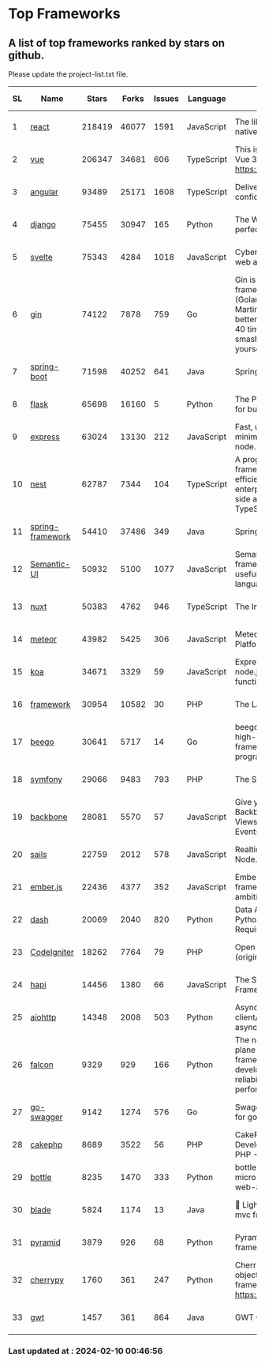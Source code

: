 # Top Frameworks
## A list of top frameworks ranked by stars on github.  
Please update the project-list.txt file.

| SL| Name  | Stars| Forks| Issues | Language | Description | Last Commit |
| --| ------| -----| ---- | ------ | -------- | ----------- | ----------- |
| 1 | [react](https://github.com/facebook/react) | 218419 | 46077 | 1591 | JavaScript | The library for web and native user interfaces. | 2024-02-09 21:59:47 |
| 2 | [vue](https://github.com/vuejs/vue) | 206347 | 34681 | 606 | TypeScript | This is the repo for Vue 2. For Vue 3, go to https://github.com/vuejs/core | 2023-12-31 13:23:55 |
| 3 | [angular](https://github.com/angular/angular) | 93489 | 25171 | 1608 | TypeScript | Deliver web apps with confidence 🚀 | 2024-02-09 18:59:06 |
| 4 | [django](https://github.com/django/django) | 75455 | 30947 | 165 | Python | The Web framework for perfectionists with deadlines. | 2024-02-09 10:12:20 |
| 5 | [svelte](https://github.com/sveltejs/svelte) | 75343 | 4284 | 1018 | JavaScript | Cybernetically enhanced web apps | 2024-02-09 21:35:59 |
| 6 | [gin](https://github.com/gin-gonic/gin) | 74122 | 7878 | 759 | Go | Gin is a HTTP web framework written in Go (Golang). It features a Martini-like API with much better performance -- up to 40 times faster. If you need smashing performance, get yourself some Gin. | 2024-02-07 12:18:53 |
| 7 | [spring-boot](https://github.com/spring-projects/spring-boot) | 71598 | 40252 | 641 | Java | Spring Boot | 2024-02-09 20:58:25 |
| 8 | [flask](https://github.com/pallets/flask) | 65698 | 16160 | 5 | Python | The Python micro framework for building web applications. | 2024-02-03 21:13:41 |
| 9 | [express](https://github.com/expressjs/express) | 63024 | 13130 | 212 | JavaScript | Fast, unopinionated, minimalist web framework for node. | 2023-06-04 15:47:20 |
| 10 | [nest](https://github.com/nestjs/nest) | 62787 | 7344 | 104 | TypeScript | A progressive Node.js framework for building efficient, scalable, and enterprise-grade server-side applications with TypeScript/JavaScript 🚀 | 2024-02-07 11:31:20 |
| 11 | [spring-framework](https://github.com/spring-projects/spring-framework) | 54410 | 37486 | 349 | Java | Spring Framework | 2024-02-09 13:04:08 |
| 12 | [Semantic-UI](https://github.com/Semantic-Org/Semantic-UI) | 50932 | 5100 | 1077 | JavaScript | Semantic is a UI component framework based around useful principles from natural language. | 2023-01-11 17:05:32 |
| 13 | [nuxt](https://github.com/nuxt/nuxt) | 50383 | 4762 | 946 | TypeScript | The Intuitive Vue Framework. | 2024-02-09 23:59:45 |
| 14 | [meteor](https://github.com/meteor/meteor) | 43982 | 5425 | 306 | JavaScript | Meteor, the JavaScript App Platform | 2024-02-05 20:01:45 |
| 15 | [koa](https://github.com/koajs/koa) | 34671 | 3329 | 59 | JavaScript | Expressive middleware for node.js using ES2017 async functions | 2024-01-17 02:02:10 |
| 16 | [framework](https://github.com/laravel/framework) | 30954 | 10582 | 30 | PHP | The Laravel Framework. | 2024-02-09 22:58:04 |
| 17 | [beego](https://github.com/beego/beego) | 30641 | 5717 | 14 | Go | beego is an open-source, high-performance web framework for the Go programming language. | 2024-02-05 07:29:29 |
| 18 | [symfony](https://github.com/symfony/symfony) | 29066 | 9483 | 793 | PHP | The Symfony PHP framework | 2024-02-09 14:48:37 |
| 19 | [backbone](https://github.com/jashkenas/backbone) | 28081 | 5570 | 57 | JavaScript | Give your JS App some Backbone with Models, Views, Collections, and Events | 2024-02-05 21:36:13 |
| 20 | [sails](https://github.com/balderdashy/sails) | 22759 | 2012 | 578 | JavaScript | Realtime MVC Framework for Node.js | 2024-02-01 21:05:31 |
| 21 | [ember.js](https://github.com/emberjs/ember.js) | 22436 | 4377 | 352 | JavaScript | Ember.js - A JavaScript framework for creating ambitious web applications | 2024-02-02 20:06:05 |
| 22 | [dash](https://github.com/plotly/dash) | 20069 | 2040 | 820 | Python | Data Apps & Dashboards for Python. No JavaScript Required. | 2024-02-09 23:11:07 |
| 23 | [CodeIgniter](https://github.com/bcit-ci/CodeIgniter) | 18262 | 7764 | 79 | PHP | Open Source PHP Framework (originally from EllisLab) | 2024-01-14 01:01:26 |
| 24 | [hapi](https://github.com/hapijs/hapi) | 14456 | 1380 | 66 | JavaScript | The Simple, Secure Framework Developers Trust | 2024-01-29 15:47:50 |
| 25 | [aiohttp](https://github.com/aio-libs/aiohttp) | 14348 | 2008 | 503 | Python | Asynchronous HTTP client/server framework for asyncio and Python | 2024-02-09 11:52:03 |
| 26 | [falcon](https://github.com/falconry/falcon) | 9329 | 929 | 166 | Python | The no-magic web data plane API and microservices framework for Python developers, with a focus on reliability, correctness, and performance at scale. | 2024-01-16 08:13:02 |
| 27 | [go-swagger](https://github.com/go-swagger/go-swagger) | 9142 | 1274 | 576 | Go | Swagger 2.0 implementation for go | 2024-02-01 11:52:57 |
| 28 | [cakephp](https://github.com/cakephp/cakephp) | 8689 | 3522 | 56 | PHP | CakePHP: The Rapid Development Framework for PHP - Official Repository | 2024-02-08 10:52:14 |
| 29 | [bottle](https://github.com/bottlepy/bottle) | 8235 | 1470 | 333 | Python | bottle.py is a fast and simple micro-framework for python web-applications. | 2024-01-03 22:31:48 |
| 30 | [blade](https://github.com/lets-blade/blade) | 5824 | 1174 | 13 | Java | :rocket: Lightning fast and elegant mvc framework for Java8 | 2023-06-16 05:18:49 |
| 31 | [pyramid](https://github.com/Pylons/pyramid) | 3879 | 926 | 68 | Python | Pyramid - A Python web framework | 2024-02-09 03:32:10 |
| 32 | [cherrypy](https://github.com/cherrypy/cherrypy) | 1760 | 361 | 247 | Python | CherryPy is a pythonic, object-oriented HTTP framework.      https://cherrypy.dev | 2024-01-05 18:28:32 |
| 33 | [gwt](https://github.com/gwtproject/gwt) | 1457 | 361 | 864 | Java | GWT Open Source Project | 2024-02-08 02:10:51 |

### Last updated at : 2024-02-10 00:46:56

